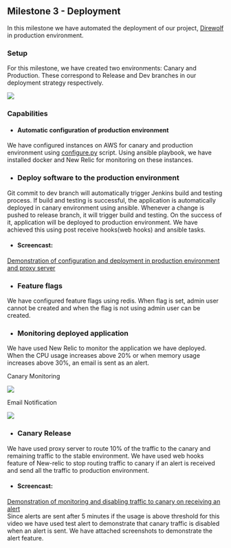## Milestone 3 - Deployment

 In this milestone we have automated the deployment of our project, [Direwolf](https://github.ncsu.edu/mpancha/Direwolf) in production environment.

### Setup

For this milestone, we have created two environments: Canary and Production. These correspond to Release and Dev branches in our deployment strategy respectively.

![](https://github.com/gsrajadh/Devops-Project/blob/master/Deployment/screenshots/setup.png)

### Capabilities

* #### Automatic configuration of production environment
 We have configured instances on AWS for canary and production environment using [configure.py]() script. Using ansible playbook, we have installed docker and New Relic for monitoring on these instances.

* ### Deploy software to the production environment
Git commit to dev branch will automatically trigger Jenkins build and testing process. If build and testing is successful, the application is automatically deployed in canary environment using ansible.
Whenever a change is pushed to release branch, it will trigger build and testing. On the success of it, application will be deployed to production environment. We have achieved this using post receive hooks(web hooks) and ansible tasks.

 * #### Screencast:  
[Demonstration of configuration and deployment in production environment and proxy server](https://vimeo.com/146164018)


* ### Feature flags
We have configured feature flags using redis. When flag is set, admin user cannot be created and when the flag is not using admin user can be created.

* ### Monitoring deployed application
We have used  New Relic to monitor the application we have deployed. When the CPU usage increases above 20% or when memory usage increases above 30%, an email is sent as an alert.

Canary Monitoring  

![](https://github.com/gsrajadh/Devops-Project/blob/master/Deployment/screenshots/Screen%20Shot%202015-11-18%20at%207.28.20%20PM.png)

Email Notification   

![](https://github.com/gsrajadh/Devops-Project/blob/master/Deployment/screenshots/Screen%20Shot%202015-11-18%20at%207.28.53%20PM.png)

* ### Canary Release
We have used proxy server to route 10% of the traffic to the canary and remaining traffic to the stable environment. We have used web hooks feature of New-relic to stop routing traffic to canary if an alert is received and send all the traffic to production environment.  

* #### Screencast:  
[Demonstration of monitoring and disabling traffic to canary on receiving an alert](https://www.youtube.com/watch?v=73Zdck7cYvM&feature=youtu.be)  
Since alerts are sent after 5 minutes if the usage is above threshold for this video we have used test alert to demonstrate that canary traffic is disabled when an alert is sent. We have attached screenshots to demonstrate the alert feature.
